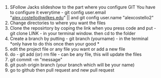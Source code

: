 1. SFollow Jacks slideshow to the part where you configure GIT You have to configure it everytime - git config user.email "alex.costello@wilkes.edu" || and git config user.name "alexcostello2"
2. Change directories to where you want the files
3. Clone the reposirtory by coping the link when you press code and put - git clone LINK - in your terminal window. then cd to the folder
4. Create a branch by putting - git branch (yourname) - in the terminal *only have to do this once then your good *
5. edit the project file or any file you want or add a new file
6. do - git add (or) rm file - can be any file, this will update the files
7. git commit -m "message"
8. git push origin branch (your branch which will be your name)
9. go to github then pull request and new pull request
